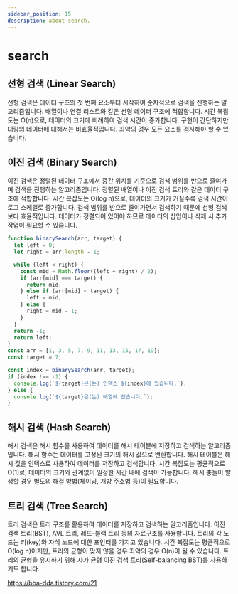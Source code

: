 ```yaml
---
sidebar_position: 15
description: about search.
---
```


# search

## 선형 검색 (Linear Search)

선형 검색은 데이터 구조의 첫 번째 요소부터 시작하여 순차적으로 검색을 진행하는 알고리즘입니다.
배열이나 연결 리스트와 같은 선형 데이터 구조에 적합합니다.
시간 복잡도는 O(n)으로, 데이터의 크기에 비례하여 검색 시간이 증가합니다.
구현이 간단하지만 대량의 데이터에 대해서는 비효율적입니다.
최악의 경우 모든 요소를 검사해야 할 수 있습니다.

## 이진 검색 (Binary Search)

이진 검색은 정렬된 데이터 구조에서 중간 위치를 기준으로 검색 범위를 반으로 줄여가며 검색을 진행하는 알고리즘입니다.
정렬된 배열이나 이진 검색 트리와 같은 데이터 구조에 적합합니다.
시간 복잡도는 O(log n)으로, 데이터의 크기가 커질수록 검색 시간이 로그 스케일로 증가합니다.
검색 범위를 반으로 줄여가면서 검색하기 때문에 선형 검색보다 효율적입니다.
데이터가 정렬되어 있어야 하므로 데이터의 삽입이나 삭제 시 추가 작업이 필요할 수 있습니다.

```javascript
function binarySearch(arr, target) {
  let left = 0;
  let right = arr.length - 1;

  while (left < right) {
    const mid = Math.floor((left + right) / 2);
    if (arr[mid] === target) {
      return mid;
    } else if (arr[mid] < target) {
      left = mid;
    } else {
      right = mid - 1;
    }
  }
  return -1;
  return left;
}
const arr = [1, 3, 5, 7, 9, 11, 13, 15, 17, 19];
const target = 7;

const index = binarySearch(arr, target);
if (index !== -1) {
  console.log(`${target}은(는) 인덱스 ${index}에 있습니다.`);
} else {
  console.log(`${target}은(는) 배열에 없습니다.`);
}
```

## 해시 검색 (Hash Search)

해시 검색은 해시 함수를 사용하여 데이터를 해시 테이블에 저장하고 검색하는 알고리즘입니다.
해시 함수는 데이터를 고정된 크기의 해시 값으로 변환합니다.
해시 테이블은 해시 값을 인덱스로 사용하여 데이터를 저장하고 검색합니다.
시간 복잡도는 평균적으로 O(1)로, 데이터의 크기와 관계없이 일정한 시간 내에 검색이 가능합니다.
해시 충돌이 발생할 경우 별도의 해결 방법(체이닝, 개방 주소법 등)이 필요합니다.

## 트리 검색 (Tree Search)

트리 검색은 트리 구조를 활용하여 데이터를 저장하고 검색하는 알고리즘입니다.
이진 검색 트리(BST), AVL 트리, 레드-블랙 트리 등의 자료구조를 사용합니다.
트리의 각 노드는 키(key)와 자식 노드에 대한 포인터를 가지고 있습니다.
시간 복잡도는 평균적으로 O(log n)이지만, 트리의 균형이 맞지 않을 경우 최악의 경우 O(n)이 될 수 있습니다.
트리의 균형을 유지하기 위해 자가 균형 이진 검색 트리(Self-balancing BST)를 사용하기도 합니다.

https://bba-dda.tistory.com/21
